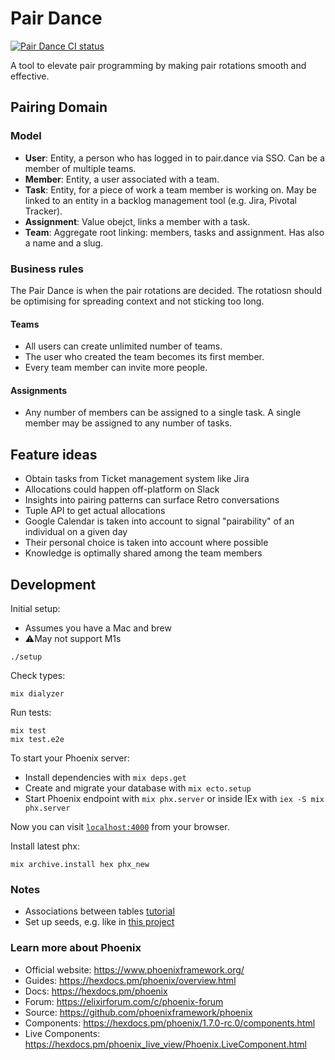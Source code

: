 # Pair Dance

[![Pair Dance CI status](https://circleci.com/gh/TresAmigosLtd/pair_dance.svg?style=svg)](https://app.circleci.com/pipelines/github/TresAmigosLtd/pair_dance)

A tool to elevate pair programming by making pair rotations smooth and effective.

## Pairing Domain

### Model

- **User**: Entity, a person who has logged in to pair.dance via SSO. Can be a member of multiple teams.
- **Member**: Entity, a user associated with a team.
- **Task**: Entity, for a piece of work a team member is working on. May be linked to an entity in a backlog management
  tool (e.g. Jira, Pivotal Tracker).
- **Assignment**: Value obejct, links a member with a task.
- **Team**: Aggregate root linking: members, tasks and assignment. Has also a name and a slug.

### Business rules

The Pair Dance is when the pair rotations are decided. The rotatiosn should be optimising for spreading context and not
sticking too long.

#### Teams

- All users can create unlimited number of teams.
- The user who created the team becomes its first member.
- Every team member can invite more people.

#### Assignments

- Any number of members can be assigned to a single task. A single member may be assigned to any number of tasks.

## Feature ideas

- Obtain tasks from Ticket management system like Jira
- Allocations could happen off-platform on Slack
- Insights into pairing patterns can surface Retro conversations
- Tuple API to get actual allocations
- Google Calendar is taken into account to signal "pairability" of an individual on a given day
- Their personal choice is taken into account where possible
- Knowledge is optimally shared among the team members

## Development

Initial setup:

- Assumes you have a Mac and brew
- ⚠️May not support M1s

```
./setup
```

Check types:

```shell
mix dialyzer
```

Run tests:

```shell
mix test
mix test.e2e
```

To start your Phoenix server:

- Install dependencies with `mix deps.get`
- Create and migrate your database with `mix ecto.setup`
- Start Phoenix endpoint with `mix phx.server` or inside IEx with `iex -S mix phx.server`

Now you can visit [`localhost:4000`](http://localhost:4000) from your browser.

Install latest phx:

```
mix archive.install hex phx_new
```

### Notes

- Associations between tables [tutorial](https://alchemist.camp/episodes/ecto-beginner-basic-associations)
- Set up seeds, e.g. like in [this project](https://github.com/space-rocket/Elixir-Phoenix-Foreign-Key-Example)

### Learn more about Phoenix

- Official website: https://www.phoenixframework.org/
- Guides: https://hexdocs.pm/phoenix/overview.html
- Docs: https://hexdocs.pm/phoenix
- Forum: https://elixirforum.com/c/phoenix-forum
- Source: https://github.com/phoenixframework/phoenix
- Components: https://hexdocs.pm/phoenix/1.7.0-rc.0/components.html
- Live Components: https://hexdocs.pm/phoenix_live_view/Phoenix.LiveComponent.html
